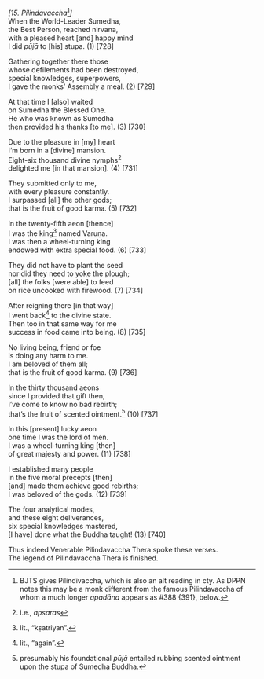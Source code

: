 *\[15. Pilindavaccha*[^1]*\]*  
When the World-Leader Sumedha,  
the Best Person, reached nirvana,  
with a pleased heart \[and\] happy mind  
I did *pūjā* to \[his\] stupa. (1) \[728\]

Gathering together there those  
whose defilements had been destroyed,  
special knowledges, superpowers,  
I gave the monks’ Assembly a meal. (2) \[729\]

At that time I \[also\] waited  
on Sumedha the Blessed One.  
He who was known as Sumedha  
then provided his thanks \[to me\]. (3) \[730\]

Due to the pleasure in \[my\] heart  
I‘m born in a \[divine\] mansion.  
Eight-six thousand divine nymphs[^2]  
delighted me \[in that mansion\]. (4) \[731\]

They submitted only to me,  
with every pleasure constantly.  
I surpassed \[all\] the other gods;  
that is the fruit of good karma. (5) \[732\]

In the twenty-fifth aeon \[thence\]  
I was the king[^3] named Varuṇa.  
I was then a wheel-turning king  
endowed with extra special food. (6) \[733\]

They did not have to plant the seed  
nor did they need to yoke the plough;  
\[all\] the folks \[were able\] to feed  
on rice uncooked with firewood. (7) \[734\]

After reigning there \[in that way\]  
I went back[^4] to the divine state.  
Then too in that same way for me  
success in food came into being. (8) \[735\]

No living being, friend or foe  
is doing any harm to me.  
I am beloved of them all;  
that is the fruit of good karma. (9) \[736\]

In the thirty thousand aeons  
since I provided that gift then,  
I’ve come to know no bad rebirth;  
that’s the fruit of scented ointment.[^5] (10) \[737\]

In this \[present\] lucky aeon  
one time I was the lord of men.  
I was a wheel-turning king \[then\]  
of great majesty and power. (11) \[738\]

I established many people  
in the five moral precepts \[then\]  
\[and\] made them achieve good rebirths;  
I was beloved of the gods. (12) \[739\]

The four analytical modes,  
and these eight deliverances,  
six special knowledges mastered,  
\[I have\] done what the Buddha taught! (13) \[740\]

Thus indeed Venerable Pilindavaccha Thera spoke these verses.  
The legend of Pilindavaccha Thera is finished.

[^1]: BJTS gives Pilindivaccha, which is also an alt reading in cty. As DPPN notes this may be a monk different from the famous Pilindavaccha of whom a much longer *apadāna* appears as \#388 {391}, below.

[^2]: i.e., *apsaras*

[^3]: lit., “kṣatriyan”.

[^4]: lit., “again”.

[^5]: presumably his foundational *pūjā* entailed rubbing scented ointment upon the stupa of Sumedha Buddha.
